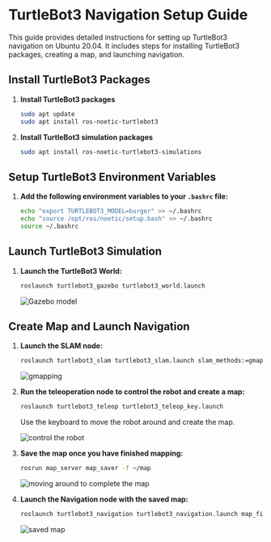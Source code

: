 # TurtleBot3 Navigation Setup Guide

This guide provides detailed instructions for setting up TurtleBot3 navigation on Ubuntu 20.04. It includes steps for installing TurtleBot3 packages, creating a map, and launching navigation.

## Install TurtleBot3 Packages

1. **Install TurtleBot3 packages**

    ```sh
    sudo apt update
    sudo apt install ros-noetic-turtlebot3
    ```

2. **Install TurtleBot3 simulation packages**

    ```bash
    sudo apt install ros-noetic-turtlebot3-simulations
    ```

## Setup TurtleBot3 Environment Variables

1. **Add the following environment variables to your `.bashrc` file:**

    ```sh
    echo "export TURTLEBOT3_MODEL=burger" >> ~/.bashrc
    echo "source /opt/ros/noetic/setup.bash" >> ~/.bashrc
    source ~/.bashrc
    ```

## Launch TurtleBot3 Simulation

1. **Launch the TurtleBot3 World:**

    ```sh
    roslaunch turtlebot3_gazebo turtlebot3_world.launch
    ```
    ![Gazebo model](https://github.com/user-attachments/assets/bfdf7d90-3abb-4c8e-8dde-d23d8ae613e0)


## Create Map and Launch Navigation

1. **Launch the SLAM node:**

    ```sh
    roslaunch turtlebot3_slam turtlebot3_slam.launch slam_methods:=gmapping
    ```
    ![gmapping](https://github.com/user-attachments/assets/6ce2cdbd-c2e2-4697-90ea-712dac8f025f)


2. **Run the teleoperation node to control the robot and create a map:**

    ```sh
    roslaunch turtlebot3_teleop turtlebot3_teleop_key.launch
    ```
    Use the keyboard to move the robot around and create the map.


    ![control the robot](https://github.com/user-attachments/assets/f89ad127-83c8-43d4-97b9-986d485c8f92)



3. **Save the map once you have finished mapping:**

    ```sh
    rosrun map_server map_saver -f ~/map
    ```
    ![moving around to complete the map](https://github.com/user-attachments/assets/86078cc2-b57a-45c0-8248-8b17fbaa64e4)

4. **Launch the Navigation node with the saved map:**

    ```sh
    roslaunch turtlebot3_navigation turtlebot3_navigation.launch map_file:=$HOME/map.yaml
    ```
    ![saved map](https://github.com/user-attachments/assets/2262482b-e6d4-4310-baaa-060012b7b7ec)
